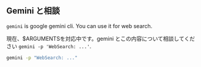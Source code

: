 ## Gemini と相談

`gemini` is google gemini cli. You can use it for web search.

  現在、$ARGUMENTSを対応中です。gemini とこの内容について相談してください
 `gemini -p 'WebSearch: ...'`.

```bash
gemini -p "WebSearch: ..."
```
